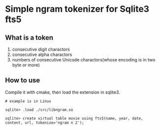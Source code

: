 # Simple ngram tokenizer for Sqlite3 fts5

## What is a token
1. consecutive digit charactors
2. consecutive alpha charactors
3. numbers of consecutive Unicode charactors(whose encoding is in two byte or more)

## How to use
Compile it with cmake, then load the extension in sqlite3.

```
# example is in Linux

sqlite> .load ./src/libngram.so

sqlite> create virtual table movie using fts5(name, year, date, content, url, tokenize='ngram n 2');
```

